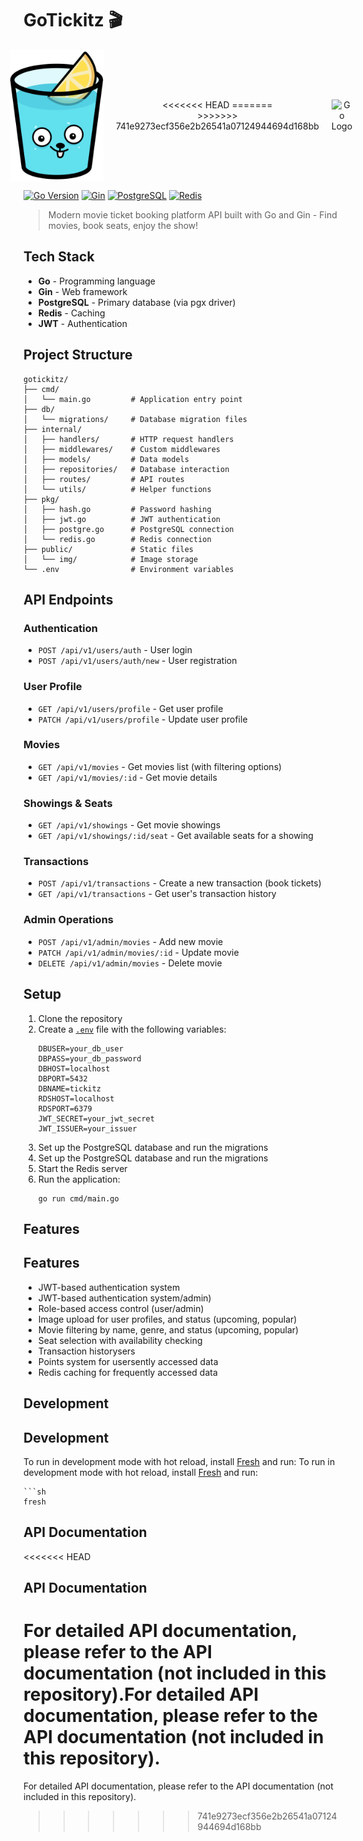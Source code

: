 # GoTickitz 🎬

<p align="center" style="display: flex; justify-content: center; align-items: center; gap: 20px;">
  <img src="https://raw.githubusercontent.com/gin-gonic/logo/master/color.png" width="150" alt="Gin Framework Logo">
<<<<<<< HEAD
=======
  <br>
>>>>>>> 741e9273ecf356e2b26541a07124944694d168bb
  <img src="https://jogjacodinghouse.com/wp-content/uploads/2023/01/golang.png" width="150" alt="Go Logo">
</p>

[![Go Version](https://img.shields.io/badge/Go-v1.21+-blue.svg)](https://golang.org/doc/devel/release.html)
[![Gin](https://img.shields.io/badge/Gin-v1.9.0+-00ADD8.svg)](https://github.com/gin-gonic/gin)
[![PostgreSQL](https://img.shields.io/badge/PostgreSQL-v15+-336791.svg)](https://www.postgresql.org/)
[![Redis](https://img.shields.io/badge/Redis-v7.0+-DC382D.svg)](https://redis.io/)

> Modern movie ticket booking platform API built with Go and Gin - Find movies, book seats, enjoy the show!

## Tech Stack

- **Go** - Programming language
- **Gin** - Web framework
- **PostgreSQL** - Primary database (via pgx driver)
- **Redis** - Caching
- **JWT** - Authentication

## Project Structure

```
gotickitz/
├── cmd/
│   └── main.go         # Application entry point
├── db/
│   └── migrations/     # Database migration files
├── internal/
│   ├── handlers/       # HTTP request handlers
│   ├── middlewares/    # Custom middlewares
│   ├── models/         # Data models
│   ├── repositories/   # Database interaction
│   ├── routes/         # API routes
│   └── utils/          # Helper functions
├── pkg/
│   ├── hash.go         # Password hashing
│   ├── jwt.go          # JWT authentication
│   ├── postgre.go      # PostgreSQL connection
│   └── redis.go        # Redis connection
├── public/             # Static files
│   └── img/            # Image storage
└── .env                # Environment variables
```

## API Endpoints

### Authentication

- `POST /api/v1/users/auth` - User login
- `POST /api/v1/users/auth/new` - User registration

### User Profile

- `GET /api/v1/users/profile` - Get user profile
- `PATCH /api/v1/users/profile` - Update user profile

### Movies

- `GET /api/v1/movies` - Get movies list (with filtering options)
- `GET /api/v1/movies/:id` - Get movie details

### Showings & Seats

- `GET /api/v1/showings` - Get movie showings
- `GET /api/v1/showings/:id/seat` - Get available seats for a showing

### Transactions

- `POST /api/v1/transactions` - Create a new transaction (book tickets)
- `GET /api/v1/transactions` - Get user's transaction history

### Admin Operations

- `POST /api/v1/admin/movies` - Add new movie
- `PATCH /api/v1/admin/movies/:id` - Update movie
- `DELETE /api/v1/admin/movies` - Delete movie

## Setup

1. Clone the repository
2. Create a [`.env`](.env ) file with the following variables:
   ```
   DBUSER=your_db_user
   DBPASS=your_db_password
   DBHOST=localhost
   DBPORT=5432
   DBNAME=tickitz
   RDSHOST=localhost
   RDSPORT=6379
   JWT_SECRET=your_jwt_secret
   JWT_ISSUER=your_issuer
   ```
3. Set up the PostgreSQL database and run the migrations
3. Set up the PostgreSQL database and run the migrations
4. Start the Redis server
5. Run the application:
   ```run cmd/main.go
   go run cmd/main.go
   ```
## Features
## Features
- JWT-based authentication system
- JWT-based authentication system/admin)
- Role-based access control (user/admin)
- Image upload for user profiles, and status (upcoming, popular)
- Movie filtering by name, genre, and status (upcoming, popular)
- Seat selection with availability checking
- Transaction historysers
- Points system for usersently accessed data
- Redis caching for frequently accessed data
## Development
## Development
To run in development mode with hot reload, install [Fresh](https://github.com/gravityblast/fresh) and run:
To run in development mode with hot reload, install [Fresh](https://github.com/gravityblast/fresh) and run:
```
```sh
fresh
```
## API Documentation
<<<<<<< HEAD
## API Documentation
For detailed API documentation, please refer to the API documentation (not included in this repository).For detailed API documentation, please refer to the API documentation (not included in this repository).
=======

For detailed API documentation, please refer to the API documentation (not included in this repository).
>>>>>>> 741e9273ecf356e2b26541a07124944694d168bb
